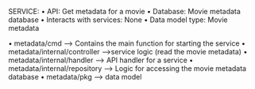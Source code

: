
SERVICE:
• API: Get metadata for a movie
• Database: Movie metadata database
• Interacts with services: None
• Data model type: Movie metadata


• metadata/cmd --> Contains the main function for starting the service
• metadata/internal/controller -->service logic (read the movie metadata)
• metadata/internal/handler --> API handler for a service
• metadata/internal/repository  --> Logic for accessing the movie metadata database
• metadata/pkg --> data model